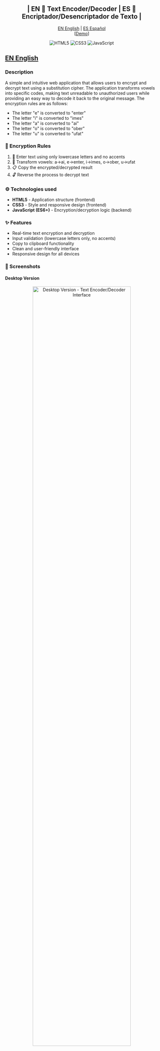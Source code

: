 <div align="center">

## | EN 🔐 Text Encoder/Decoder | ES 🔐 Encriptador/Desencriptador de Texto | 
[EN English](#en-english) | [ES Español](#es-español) </br>
[[Demo](https://celesteamador.github.io/encriptador-texto/)]

![HTML5](https://img.shields.io/badge/html5-%23E34F26.svg?style=for-the-badge&logo=html5&logoColor=white)
![CSS3](https://img.shields.io/badge/css3-%231572B6.svg?style=for-the-badge&logo=css3&logoColor=white)
![JavaScript](https://img.shields.io/badge/javascript-%23323330.svg?style=for-the-badge&logo=javascript&logoColor=%23F7DF1E)
</div>

## [EN English](#-english)

### Description  
A simple and intuitive web application that allows users to encrypt and decrypt text using a substitution cipher. 
The application transforms vowels into specific codes, making text unreadable to unauthorized users while providing an easy way to decode it back to the original message.
The encryption rules are as follows:
- The letter "e" is converted to "enter"
- The letter "i" is converted to "imes"
- The letter "a" is converted to "ai"
- The letter "o" is converted to "ober"
- The letter "u" is converted to "ufat"

### 🔐 Encryption Rules
1. 📝 Enter text using only lowercase letters and no accents
2. 🔄 Transform vowels: a→ai, e→enter, i→imes, o→ober, u→ufat
3. 📋 Copy the encrypted/decrypted result
4. 🔓 Reverse the process to decrypt text

### ⚙️ Technologies used  
- **HTML5** - Application structure (frontend)
- **CSS3** - Style and responsive design (frontend)
- **JavaScript (ES6+)** - Encryption/decryption logic (backend) 

### ✨ Features  
- Real-time text encryption and decryption
- Input validation (lowercase letters only, no accents)
- Copy to clipboard functionality
- Clean and user-friendly interface
- Responsive design for all devices

### 📸 Screenshots

#### Desktop Version
<div align="center">
  <img src="img/screenshots/desktop.png" alt="Desktop Version - Text Encoder/Decoder Interface" width="80%" />
  <p><em>Desktop interface showing the text encryption application with full layout</em></p>
</div>

#### Mobile Version
<div align="center">
  <img src="img/screenshots/mobile1.jpg" alt="Mobile Version - Input Screen" width="30%" style="margin-right: 20px;" />
  <img src="img/screenshots/mobile2.jpg" alt="Mobile Version - Result Screen" width="30%" />
  <p><em>Mobile responsive design showing input screen (left) and result screen (right)</em></p>
</div>

### Project structure
```
encriptador-texto/
├─ img/
│   ├─ bi_exclamation-circle-fill.png
│   ├─ exclamation-circle-fill.svg
│   ├─ frame7.png
│   ├─ logo.png
│   └─ screenshots/
│       ├─ desktop.png
│       ├─ mobile1.jpg
│       └─ mobile2.jpg
├─ index.html
├─ script.js
├─ style.css
└─ README.md
```

### How it works
**Encryption example:**
- Input: `"hello world"`
- Output: `"henterlloberllo wobermeslrd"`

**Decryption example:**
- Input: `"henterlloberllo wobermeslrd"`
- Output: `"hello world"`

### What I learned  
- String manipulation and replacement algorithms in JavaScript
- DOM manipulation for dynamic user interfaces
- Input validation and user experience best practices
- Clipboard API implementation for copy functionality
- Creating clean and intuitive web applications

### 🚀 Installation & usage  
1. Clone the repository:  
```bash
git clone https://github.com/celesteamador/encriptador-texto.git
cd encriptador-texto
```
2. Open `index.html` in your browser or use a local HTTP server
- Local HTTP server with Python
```bash
# From the project folder
python -m http.server 8000
# Then open http://localhost:8000
```
- Local HTTP server with Node:
```bash
npm i -g http-server
http-server -p 8000
# Open http://localhost:8000
```

### 🔐 Demo
- [Try it here](https://celesteamador.github.io/encriptador-texto/)

### 📄 License
This project is licensed under the MIT license.


## [ES Español](#-español)

### Descripción  
Una aplicación web simple e intuitiva que permite a los usuarios encriptar y desencriptar texto usando un cifrado por sustitución. 
La aplicación transforma las vocales en códigos específicos, haciendo el texto ilegible para usuarios no autorizados mientras proporciona una forma fácil de decodificarlo de vuelta al mensaje original.
Las reglas de encriptación son las siguientes:
- La letra "e" es convertida para "enter"
- La letra "i" es convertida para "imes"
- La letra "a" es convertida para "ai"
- La letra "o" es convertida para "ober"
- La letra "u" es convertida para "ufat"

### 🔐 Reglas de encriptación
1. 📝 Ingresa texto usando solo letras minúsculas y sin acentos
2. 🔄 Transforma vocales: a→ai, e→enter, i→imes, o→ober, u→ufat
3. 📋 Copia el resultado encriptado/desencriptado
4. 🔓 Invierte el proceso para desencriptar texto

### ⚙️ Tecnologías utilizadas  
- **HTML5** - Estructura de la aplicación (frontend)
- **CSS3** - Estilo y diseño responsivo (frontend)
- **JavaScript (ES6+)** - Lógica de encriptación/desencriptación (backend) 

### ✨ Características  
- Encriptación y desencriptación de texto en tiempo real
- Validación de entrada (solo letras minúsculas, sin acentos)
- Funcionalidad de copiar al portapapeles
- Interfaz limpia y fácil de usar
- Diseño responsivo para todos los dispositivos

### 📸 Capturas de pantalla

#### Versión de Escritorio
<div align="center">
  <img src="img/screenshots/desktop.png" alt="Versión de Escritorio - Interfaz del Encriptador de Texto" width="80%" />
  <p><em>Interfaz de escritorio mostrando la aplicación de encriptación de texto con diseño completo</em></p>
</div>

#### Versión Móvil
<div align="center">
  <img src="img/screenshots/mobile1.jpg" alt="Versión Móvil - Pantalla de Entrada" width="30%" style="margin-right: 20px;" />
  <img src="img/screenshots/mobile2.jpg" alt="Versión Móvil - Pantalla de Resultado" width="30%" />
  <p><em>Diseño responsivo móvil mostrando pantalla de entrada (izquierda) y pantalla de resultado (derecha)</em></p>
</div>

### Estructura del proyecto
```
encriptador-texto/
├─ img/
│   ├─ bi_exclamation-circle-fill.png
│   ├─ exclamation-circle-fill.svg
│   ├─ frame7.png
│   ├─ logo.png
│   └─ screenshots/
│       ├─ desktop.png
│       ├─ mobile1.jpg
│       └─ mobile2.jpg
├─ index.html
├─ script.js
├─ style.css
└─ README.md
```

### Cómo funciona
**Ejemplo de encriptación:**
- Entrada: `"hola mundo"`
- Salida: `"hoberlai mufatndober"`

**Ejemplo de desencriptación:**
- Entrada: `"hoberlai mufatndober"`
- Salida: `"hola mundo"`

### Lo que aprendí  
- Manipulación y reemplazo de cadenas con algoritmos en JavaScript
- Manipulación del DOM para interfaces de usuario dinámicas
- Validación de entrada y mejores prácticas de experiencia de usuario
- Implementación de la API del portapapeles para funcionalidad de copiado
- Creación de aplicaciones web limpias e intuitivas

### 🚀 Instalación & uso  
1. Clona el repositorio:  
```bash
git clone https://github.com/celesteamador/encriptador-texto.git
cd encriptador-texto
```
2. Abre `index.html` en tu navegador o utiliza un servidor HTTP local
- Servidor HTTP local con Python
```bash
# Desde la carpeta del proyecto
python -m http.server 8000
# Luego abre http://localhost:8000
```
- Servidor HTTP local con Node:
```bash
npm i -g http-server
http-server -p 8000
# Abre http://localhost:8000
```

### 🔐 Demo
- [Pruébalo aquí](https://celesteamador.github.io/encriptador-texto/)

### 📄 Licencia
Este proyecto está bajo la licencia MIT.